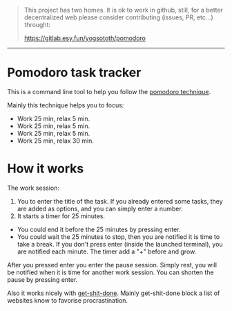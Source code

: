 > This project has two homes.
> It is ok to work in github, still, for a better decentralized web
> please consider contributing (issues, PR, etc...) throught:
>
> https://gitlab.esy.fun/yogsototh/pomodoro

---


# Pomodoro task tracker

This is a command line tool to help you follow the [pomodoro technique](http://www.pomodorotechnique.com/).

Mainly this technique helps you to focus:

- Work 25 min, relax 5 min.
- Work 25 min, relax 5 min.
- Work 25 min, relax 5 min.
- Work 25 min, relax 30 min.

# How it works

The work session:

1. You to enter the title of the task. If you already entered some tasks, they are added as options, and you can simply enter a number.
2. It starts a timer for 25 minutes.

  - You could end it before the 25 minutes by pressing enter.
  - You could wait the 25 minutes to stop, then you are notified it is time to take a break. If you don't press enter (inside the launched terminal), you are notified each minute. The timer add a "+" before and grow.

After you pressed enter you enter the pause session.
Simply rest, you will be notified when it is time for another work session.
You can shorten the pause by pressing enter.

Also it works nicely with [get-shit-done](http://github.com/yogsototh/get-shit-done.git). Mainly get-shit-done block a list of websites know to favorise procrastination.

